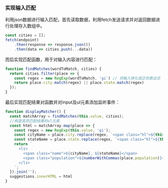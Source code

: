 ### 实现输入匹配
利用json数据进行输入匹配，首先读取数据，利用fetch发送请求并对返回数据进行处理存入数组中。
```javascript
const cities = [];
fetch(endpoint)
    .then(response => response.json())
    .then(data => cities.push(...data))
```

而后实现匹配函数，用于对输入内容进行匹配：
```javascript
function findMatches(wordToMatch, cities) {
  return cities.filter(place => {
    const regex = new RegExp(wordToMatch, 'gi') // 将输入转化成正则表达式
    return place.city.match(regex) || place.state.match(regex)
  });
}
```

最后实现匹配结果对函数并对input及ul元素添加监听事件：
```javascript
function displayMatcher() {
  const matchArray = findMatches(this.value, cities);
  //构造高亮匹配结果的ul元素
  const html = matchArray.map(place => {
    const regex = new RegExp(this.value, 'gi');
    const cityName = place.city.replace(regex, `<span class="hl">${this.value}</span>`);
    const stateName = place.state.replace(regex, `<span class="hl">${this.value}</span>`);
    return `
      <li>
        <span class="name">${cityName}, ${stateName}</span>
        <span class="population">${numberWithCommas(place.population)}</span>
      </li>
    `;
  }).join('');
  suggestions.innerHTML = html
}


```